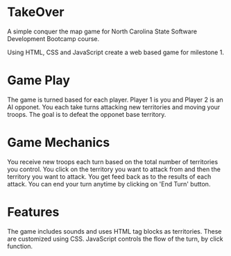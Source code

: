 # TakeOver
A simple conquer the map game for North Carolina State Software Development Bootcamp course.

Using HTML, CSS and JavaScript create a web based game for milestone 1.

# Game Play
The game is turned based for each player. Player 1 is you and Player 2 is an AI opponet. You each take turns attacking new territories and moving your troops. The goal is to defeat the opponet base territory.

# Game Mechanics
You receive new troops each turn based on the total number of territories you control. You click on the territory you want to attack from and then the territory you want to attack. You get feed back as to the results of each attack.  You can end your turn anytime by clicking on 'End Turn' button.


# Features
The game includes sounds and uses HTML tag blocks as territories. These are customized using CSS. JavaScript controls the flow of the turn, by click function.
